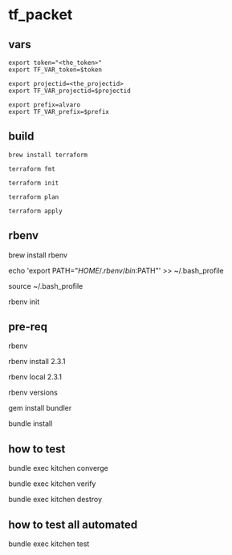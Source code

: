 # tf_packet


## vars

```
export token="<the_token>"
export TF_VAR_token=$token

export projectid=<the_projectid>
export TF_VAR_projectid=$projectid

export prefix=alvaro
export TF_VAR_prefix=$prefix

```

## build

```
brew install terraform

terraform fmt

terraform init

terraform plan

terraform apply
```


## rbenv

brew install rbenv

echo 'export PATH="$HOME/.rbenv/bin:$PATH"' >> ~/.bash_profile

source ~/.bash_profile

rbenv init

## pre-req

rbenv

rbenv install 2.3.1

rbenv local 2.3.1

rbenv versions

gem install bundler

bundle install


## how to test

bundle exec kitchen converge

bundle exec kitchen verify

bundle exec kitchen destroy

## how to test all automated

bundle exec kitchen test

